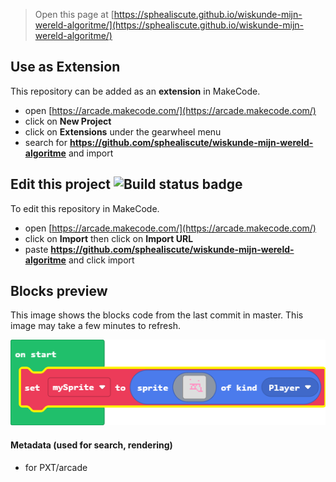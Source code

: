  


> Open this page at [https://sphealiscute.github.io/wiskunde-mijn-wereld-algoritme/](https://sphealiscute.github.io/wiskunde-mijn-wereld-algoritme/)

## Use as Extension

This repository can be added as an **extension** in MakeCode.

* open [https://arcade.makecode.com/](https://arcade.makecode.com/)
* click on **New Project**
* click on **Extensions** under the gearwheel menu
* search for **https://github.com/sphealiscute/wiskunde-mijn-wereld-algoritme** and import

## Edit this project ![Build status badge](https://github.com/sphealiscute/wiskunde-mijn-wereld-algoritme/workflows/MakeCode/badge.svg)

To edit this repository in MakeCode.

* open [https://arcade.makecode.com/](https://arcade.makecode.com/)
* click on **Import** then click on **Import URL**
* paste **https://github.com/sphealiscute/wiskunde-mijn-wereld-algoritme** and click import

## Blocks preview

This image shows the blocks code from the last commit in master.
This image may take a few minutes to refresh.

![A rendered view of the blocks](https://github.com/sphealiscute/wiskunde-mijn-wereld-algoritme/raw/master/.github/makecode/blocks.png)

#### Metadata (used for search, rendering)

* for PXT/arcade
<script src="https://makecode.com/gh-pages-embed.js"></script><script>makeCodeRender("{{ site.makecode.home_url }}", "{{ site.github.owner_name }}/{{ site.github.repository_name }}");</script>
